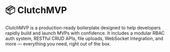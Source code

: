 # 📦 ClutchMVP
ClutchMVP is a production-ready boilerplate designed to help developers rapidly build and launch MVPs with confidence. It includes a modular RBAC auth system, RESTful CRUD APIs, file uploads, WebSocket integration, and more — everything you need, right out of the box.

